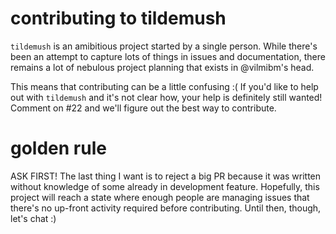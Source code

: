 # contributing to tildemush

`tildemush` is an amibitious project started by a single person. While there's been an attempt to capture lots of things in issues and documentation, there remains a lot of nebulous project planning that exists in @vilmibm's head.

This means that contributing can be a little confusing :( If you'd like to help out with `tildemush` and it's not clear how, your help is definitely still wanted! Comment on #22 and we'll figure out the best way to contribute.

# golden rule

ASK FIRST! The last thing I want is to reject a big PR because it was written without knowledge of some already in development feature. Hopefully, this project will reach a state where enough people are managing issues that there's no up-front activity required before contributing. Until then, though, let's chat :)
